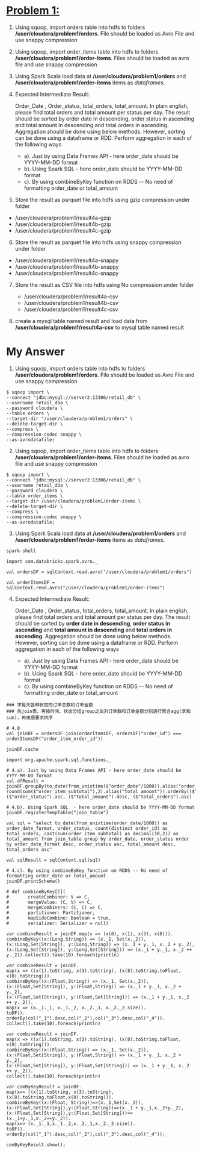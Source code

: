 # **[Problem 1:](<https://arun-teaches-u-tech.blogspot.com/p/cca-175-prep-problem-scenario-1.html>)**

1. Using sqoop, import orders table into hdfs to folders **/user/cloudera/problem1/orders**. File should be loaded as Avro File and use snappy compression

2. Using sqoop, import order_items  table into hdfs to folders **/user/cloudera/problem1/order-items**. Files should be loaded as avro file and use snappy compression

3. Using Spark Scala load data at **/user/cloudera/problem1/orders** and **/user/cloudera/problem1/order-items** items as *dataframes*. 

4. Expected Intermediate Result:

    Order_Date , Order_status, total_orders, total_amount. In plain english, please find total orders and total amount per status per day. The result should be sorted by order date in descending, order status in ascending and total amount in descending and total orders in ascending. Aggregation should be done using below methods. However, sorting can be done using a dataframe or RDD. Perform aggregation in each of the following ways

   - a). Just by using Data Frames API - here order_date should be YYYY-MM-DD format
   - b). Using Spark SQL  - here order_date should be YYYY-MM-DD format
   - c). By using combineByKey function on RDDS -- No need of formatting order_date or total_amount

5.  Store the result as parquet file into hdfs using gzip compression under folder

   - /user/cloudera/problem1/result4a-gzip
   - /user/cloudera/problem1/result4b-gzip
   - /user/cloudera/problem1/result4c-gzip

6.  Store the result as parquet file into hdfs using snappy compression under folder

   - /user/cloudera/problem1/result4a-snappy
   - /user/cloudera/problem1/result4b-snappy
   - /user/cloudera/problem1/result4c-snappy

7. Store the result as CSV file into hdfs using No compression under folder

   - /user/cloudera/problem1/result4a-csv
   - /user/cloudera/problem1/result4b-csv
   - /user/cloudera/problem1/result4c-csv

8. create a mysql table named result and load data from **/user/cloudera/problem1/result4a-csv** to mysql table named result 

# My Answer

1. Using sqoop, import orders table into hdfs to folders **/user/cloudera/problem1/orders**. File should be loaded as Avro File and use snappy compression

```shell
$ sqoop import \
--connect "jdbc:mysql://server2:13306/retail_db" \
--username retail_dba \
--password cloudera \
--table orders \
--target-dir "/user/cloudera/problem1/orders" \
--delete-target-dir \
--compress \
--compression-codec snappy \
--as-avrodatafile;
```
2. Using sqoop, import order_items  table into hdfs to folders **/user/cloudera/problem1/order-items**. Files should be loaded as avro file and use snappy compression

```shell
$ sqoop import \
--connect "jdbc:mysql://server2:13306/retail_db" \
--username retail_dba \
--password cloudera \
--table order_items \
--target-dir /user/cloudera/problem1/order-items \
--delete-target-dir \
--compress \
--compression-codec snappy \
--as-avrodatafile;
```
3. Using Spark Scala load data at **/user/cloudera/problem1/orders** and **/user/cloudera/problem1/order-items** items as *dataframes*. 
```shell
spark-shell

import com.databricks.spark.avro._

val ordersDF = sqlContext.read.avro("/user/cloudera/problem1/orders")

val orderItemsDF = sqlContext.read.avro("/user/cloudera/problem1/order-items")

```

4. Expected Intermediate Result:

    Order_Date , Order_status, total_orders, total_amount. In plain english, please find total orders and total amount per status per day. The result should be sorted by **order date in descending**, **order status in ascending** and **total amount in descending** and **total orders in ascending**. Aggregation should be done using below methods. However, sorting can be done using a dataframe or RDD. Perform aggregation in each of the following ways

   - a). Just by using Data Frames API - here order_date should be YYYY-MM-DD format
   - b). Using Spark SQL  - here order_date should be YYYY-MM-DD format
   - c). By using combineByKey function on RDDS -- No need of formatting order_date or total_amount

```shell
### 求每天各种状态的订单总数和订单金额
### 先join表，再按时间、状态分组group之后对订单数和订单金额分别进行聚合agg(求和sum)，再根据要求排序

# 4.0 
val joinDF = ordersDF.join(orderItemsDF, ordersDF("order_id") === orderItemsDF("order_item_order_id"))

joinDF.cache

import org.apache.spark.sql.functions._

# 4.a). Just by using Data Frames API - here order_date should be YYYY-MM-DD format
val dfResult = joinDF.groupBy(to_date(from_unixtime($"order_date"/1000)).alias("order_date_format"),$"order_status").agg(countDistinct($"order_id").alias("total_orders"), round(sum($"order_item_subtotal"),2).alias("total_amount")).orderBy(($"order_date_format").desc, ($"order_status").asc, ($"total_amount").desc, ($"total_orders").asc)

# 4.b). Using Spark SQL  - here order_date should be YYYY-MM-DD format
joinDF.registerTempTable("join_table")

val sql = "select to_date(from_unixtime(order_date/1000)) as order_date_format, order_status, count(distinct order_id) as total_orders, cast(sum(order_item_subtotal) as decimal(10,2)) as total_amount from join_table group by order_date, order_status order by order_date_format desc, order_status asc, total_amount desc, total_orders asc"

val sqlResult = sqlContext.sql(sql)

# 4.c). By using combineByKey function on RDDS -- No need of formatting order_date or total_amount
joinDF.printSchema()

# def combineByKey[C](
#       createCombiner: V => C,
#       mergeValue: (C, V) => C,
#       mergeCombiners: (C, C) => C,
#       partitioner: Partitioner,
#       mapSideCombine: Boolean = true,
#       serializer: Serializer = null)
      
var combineResult = joinDF.map(x => (x(0), x(1), x(3), x(8))).
combineByKey((x:(Long,String)) => (x._1, Set(x._2)),
(x:(Long,Set[String]), y:(Long,String)) => (x._1 + y._1, x._2 + y._2),
(x:(Long,Set[String]), y:(Long,Set[String])) => (x._1 + y._1, x._2 ++ y._2)).collect().take(10).foreach(println)

var combineResult = joinDF.
map(x => ((x(1).toString, x(3).toString), (x(8).toString.toFloat, x(0).toString))).
combineByKey((x:(Float,String)) => (x._1, Set(x._2)),
(x:(Float,Set[String]), y:(Float,String)) => (x._1 + y._1, x._2 + y._2),
(x:(Float,Set[String]), y:(Float,Set[String])) => (x._1 + y._1, x._2 ++ y._2)).
map(x => (x._1._1, x._1._2, x._2._1, x._2._2.size)).
toDF().
orderBy(col("_1").desc,col("_2"),col("_3").desc,col("_4")).
collect().take(10).foreach(println)

var combineResult = joinDF.
map(x => ((x(1).toString, x(3).toString), (x(8).toString.toFloat, x(0).toString))).
combineByKey((x:(Float,String)) => (x._1, Set(x._2)),
(x:(Float,Set[String]), y:(Float,String)) => (x._1 + y._1, x._2 + y._2),
(x:(Float,Set[String]), y:(Float,Set[String])) => (x._1 + y._1, x._2 ++ y._2)).
collect().take(10).foreach(println)

var comByKeyResult = joinDF.
map(x=> ((x(1).toString, x(3).toString), (x(8).toString.toFloat,x(0).toString))).
combineByKey((x:(Float, String))=>(x._1,Set(x._2)),
(x:(Float,Set[String]),y:(Float,String))=>(x._1 + y._1,x._2+y._2),
(x:(Float,Set[String]),y:(Float,Set[String]))=>(x._1+y._1,x._2++y._2)).
map(x=> (x._1._1,x._1._2,x._2._1,x._2._2.size)).
toDF().
orderBy(col("_1").desc,col("_2"),col("_3").desc,col("_4"));

comByKeyResult.show();
```

